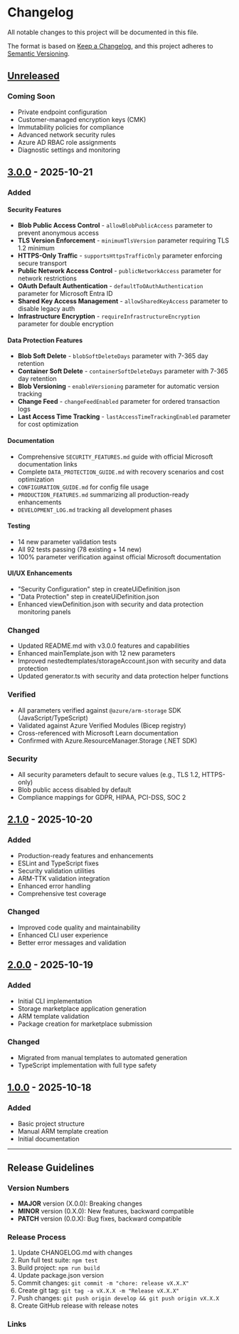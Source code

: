 # Changelog

All notable changes to this project will be documented in this file.

The format is based on [Keep a Changelog](https://keepachangelog.com/en/1.0.0/),
and this project adheres to [Semantic Versioning](https://semver.org/spec/v2.0.0.html).

## [Unreleased]

### Coming Soon
- Private endpoint configuration
- Customer-managed encryption keys (CMK)
- Immutability policies for compliance
- Advanced network security rules
- Azure AD RBAC role assignments
- Diagnostic settings and monitoring

## [3.0.0] - 2025-10-21

### Added

#### Security Features
- **Blob Public Access Control** - `allowBlobPublicAccess` parameter to prevent anonymous access
- **TLS Version Enforcement** - `minimumTlsVersion` parameter requiring TLS 1.2 minimum
- **HTTPS-Only Traffic** - `supportsHttpsTrafficOnly` parameter enforcing secure transport
- **Public Network Access Control** - `publicNetworkAccess` parameter for network restrictions
- **OAuth Default Authentication** - `defaultToOAuthAuthentication` parameter for Microsoft Entra ID
- **Shared Key Access Management** - `allowSharedKeyAccess` parameter to disable legacy auth
- **Infrastructure Encryption** - `requireInfrastructureEncryption` parameter for double encryption

#### Data Protection Features
- **Blob Soft Delete** - `blobSoftDeleteDays` parameter with 7-365 day retention
- **Container Soft Delete** - `containerSoftDeleteDays` parameter with 7-365 day retention
- **Blob Versioning** - `enableVersioning` parameter for automatic version tracking
- **Change Feed** - `changeFeedEnabled` parameter for ordered transaction logs
- **Last Access Time Tracking** - `lastAccessTimeTrackingEnabled` parameter for cost optimization

#### Documentation
- Comprehensive `SECURITY_FEATURES.md` guide with official Microsoft documentation links
- Complete `DATA_PROTECTION_GUIDE.md` with recovery scenarios and cost optimization
- `CONFIGURATION_GUIDE.md` for config file usage
- `PRODUCTION_FEATURES.md` summarizing all production-ready enhancements
- `DEVELOPMENT_LOG.md` tracking all development phases

#### Testing
- 14 new parameter validation tests
- All 92 tests passing (78 existing + 14 new)
- 100% parameter verification against official Microsoft documentation

#### UI/UX Enhancements
- "Security Configuration" step in createUiDefinition.json
- "Data Protection" step in createUiDefinition.json
- Enhanced viewDefinition.json with security and data protection monitoring panels

### Changed
- Updated README.md with v3.0.0 features and capabilities
- Enhanced mainTemplate.json with 12 new parameters
- Improved nestedtemplates/storageAccount.json with security and data protection
- Updated generator.ts with security and data protection helper functions

### Verified
- All parameters verified against `@azure/arm-storage` SDK (JavaScript/TypeScript)
- Validated against Azure Verified Modules (Bicep registry)
- Cross-referenced with Microsoft Learn documentation
- Confirmed with Azure.ResourceManager.Storage (.NET SDK)

### Security
- All security parameters default to secure values (e.g., TLS 1.2, HTTPS-only)
- Blob public access disabled by default
- Compliance mappings for GDPR, HIPAA, PCI-DSS, SOC 2

## [2.1.0] - 2025-10-20

### Added
- Production-ready features and enhancements
- ESLint and TypeScript fixes
- Security validation utilities
- ARM-TTK validation integration
- Enhanced error handling
- Comprehensive test coverage

### Changed
- Improved code quality and maintainability
- Enhanced CLI user experience
- Better error messages and validation

## [2.0.0] - 2025-10-19

### Added
- Initial CLI implementation
- Storage marketplace application generation
- ARM template validation
- Package creation for marketplace submission

### Changed
- Migrated from manual templates to automated generation
- TypeScript implementation with full type safety

## [1.0.0] - 2025-10-18

### Added
- Basic project structure
- Manual ARM template creation
- Initial documentation

---

## Release Guidelines

### Version Numbers
- **MAJOR** version (X.0.0): Breaking changes
- **MINOR** version (0.X.0): New features, backward compatible
- **PATCH** version (0.0.X): Bug fixes, backward compatible

### Release Process
1. Update CHANGELOG.md with changes
2. Run full test suite: `npm test`
3. Build project: `npm run build`
4. Update package.json version
5. Commit changes: `git commit -m "chore: release vX.X.X"`
6. Create git tag: `git tag -a vX.X.X -m "Release vX.X.X"`
7. Push changes: `git push origin develop && git push origin vX.X.X`
8. Create GitHub release with release notes

### Links
[Unreleased]: https://github.com/HOME-OFFICE-IMPROVEMENTS-LTD/azure-marketplace-generator/compare/v3.0.0...HEAD
[3.0.0]: https://github.com/HOME-OFFICE-IMPROVEMENTS-LTD/azure-marketplace-generator/compare/v2.1.0...v3.0.0
[2.1.0]: https://github.com/HOME-OFFICE-IMPROVEMENTS-LTD/azure-marketplace-generator/compare/v2.0.0...v2.1.0
[2.0.0]: https://github.com/HOME-OFFICE-IMPROVEMENTS-LTD/azure-marketplace-generator/compare/v1.0.0...v2.0.0
[1.0.0]: https://github.com/HOME-OFFICE-IMPROVEMENTS-LTD/azure-marketplace-generator/releases/tag/v1.0.0
